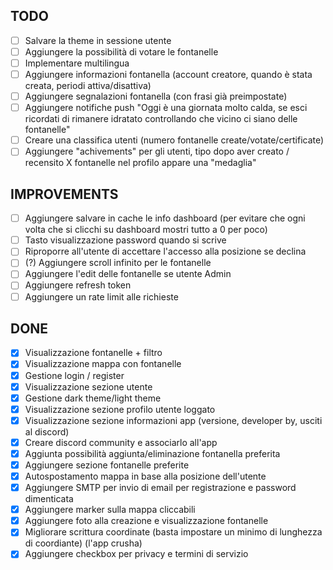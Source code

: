 ## TODO

- [ ] Salvare la theme in sessione utente
- [ ] Aggiungere la possibilità di votare le fontanelle
- [ ] Implementare multilingua
- [ ] Aggiungere informazioni fontanella (account creatore, quando è stata creata, periodi attiva/disattiva)
- [ ] Aggiungere segnalazioni fontanella (con frasi già preimpostate)
- [ ] Aggiungere notifiche push "Oggi è una giornata molto calda, se esci ricordati di rimanere idratato controllando che vicino ci siano delle fontanelle"
- [ ] Creare una classifica utenti (numero fontanelle create/votate/certificate)
- [ ] Aggiungere "achivements" per gli utenti, tipo dopo aver creato / recensito X fontanelle nel profilo appare una "medaglia"

## IMPROVEMENTS

- [ ] Aggiungere salvare in cache le info dashboard (per evitare che ogni volta che si clicchi su dashboard mostri tutto a 0 per poco)
- [ ] Tasto visualizzazione password quando si scrive
- [ ] Riproporre all'utente di accettare l'accesso alla posizione se declina
- [ ] (?) Aggiungere scroll infinito per le fontanelle
- [ ] Aggiungere l'edit delle fontanelle se utente Admin
- [ ] Aggiungere refresh token
- [ ] Aggiungere un rate limit alle richieste

## DONE

- [x] Visualizzazione fontanelle + filtro
- [x] Visualizzazione mappa con fontanelle
- [x] Gestione login / register
- [x] Visualizzazione sezione utente
- [x] Gestione dark theme/light theme
- [x] Visualizzazione sezione profilo utente loggato
- [x] Visualizzazione sezione informazioni app (versione, developer by, usciti al discord)
- [x] Creare discord community e associarlo all'app
- [x] Aggiunta possibilità aggiunta/eliminazione fontanella preferita
- [x] Aggiungere sezione fontanelle preferite
- [x] Autospostamento mappa in base alla posizione dell'utente
- [x] Aggiungere SMTP per invio di email per registrazione e password dimenticata
- [x] Aggiungere marker sulla mappa cliccabili
- [x] Aggiungere foto alla creazione e visualizzazione fontanelle
- [x] Migliorare scrittura coordinate (basta impostare un minimo di lunghezza di coordiante) (l'app crusha)
- [x] Aggiungere checkbox per privacy e termini di servizio
